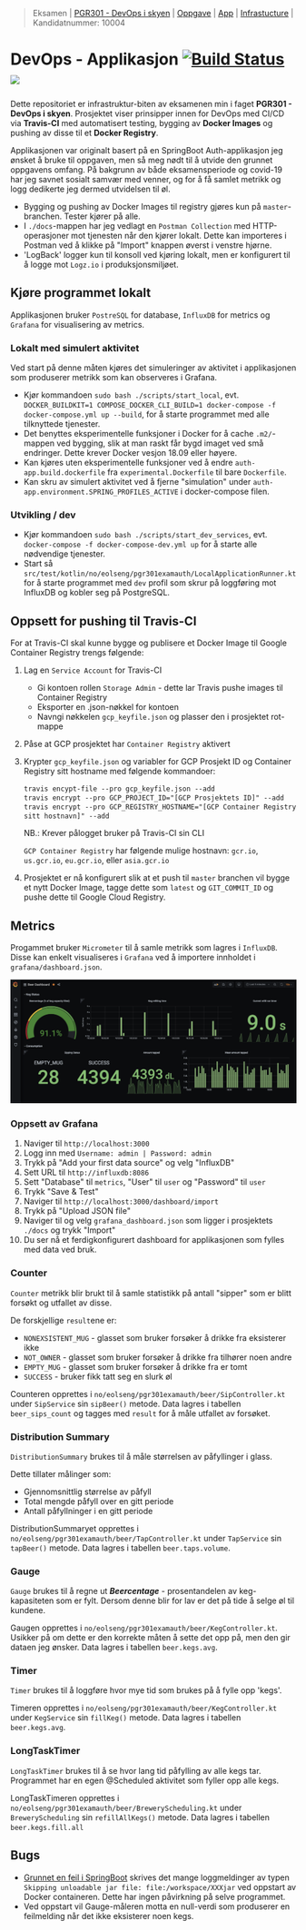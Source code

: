 > Eksamen | [PGR301 - DevOps i skyen](https://old.kristiania.no/emnebeskrivelse-2-2/?kode=PGR301&arstall=2020&terminkode=H%C3%98ST) | [Oppgave](./docs/PGR301_exam_2020.pdf) | [App](https://github.com/eolseng/pgr301-exam-auth) | [Infrastucture](https://github.com/eolseng/pgr301-exam-infrastructure) | Kandidatnummer: 10004
# DevOps - Applikasjon [![Build Status](https://travis-ci.com/eolseng/pgr301-exam-infrastructure.svg?branch=master)](https://travis-ci.com/eolseng/pgr301-exam-infrastructure) <img src="https://app.statuscake.com/button/index.php?Track=5750635&Days=1&Design=1" height="20" />

Dette repositoriet er infrastruktur-biten av eksamenen min i faget **PGR301 - DevOps i skyen**.
Prosjektet viser prinsipper innen for DevOps med CI/CD via **Travis-CI** med automatisert testing, bygging av **Docker Images** og pushing av disse til et **Docker Registry**.

Applikasjonen var originalt basert på en SpringBoot Auth-applikasjon jeg ønsket å bruke til oppgaven, men så meg nødt til å utvide den grunnet oppgavens omfang.
På bakgrunn av både eksamensperiode og covid-19 har jeg savnet sosialt samvær med venner, og for å få samlet metrikk og logg dedikerte jeg dermed utvidelsen til øl.

* Bygging og pushing av Docker Images til registry gjøres kun på `master`-branchen. Tester kjører på alle.
* I `./docs`-mappen har jeg vedlagt en `Postman Collection` med HTTP-operasjoner mot tjenesten når den kjører lokalt. Dette kan importeres i Postman ved å klikke på "Import" knappen øverst i venstre hjørne.
* 'LogBack' logger kun til konsoll ved kjøring lokalt, men er konfigurert til å logge mot `Logz.io` i produksjonsmiljøet.

## Kjøre programmet lokalt
Applikasjonen bruker `PostreSQL` for database, `InfluxDB` for metrics og `Grafana` for visualisering av metrics.

### Lokalt med simulert aktivitet
Ved start på denne måten kjøres det simuleringer av aktivitet i applikasjonen som produserer metrikk som kan observeres i Grafana.
* Kjør kommandoen `sudo bash ./scripts/start_local`, evt. `DOCKER_BUILDKIT=1 COMPOSE_DOCKER_CLI_BUILD=1 docker-compose -f docker-compose.yml up --build`, for å starte programmet med alle tilknyttede tjenester.
* Det benyttes eksperimentelle funksjoner i Docker for å cache `.m2/`-mappen ved bygging, slik at man raskt får bygd imaget ved små endringer. Dette krever Docker vesjon 18.09 eller høyere.
* Kan kjøres uten eksperimentelle funksjoner ved å endre `auth-app.build.dockerfile` fra `experimental.Dockerfile` til bare `Dockerfile`.
* Kan skru av simulert aktivitet ved å fjerne "simulation" under `auth-app.environment.SPRING_PROFILES_ACTIVE` i docker-compose filen.

### Utvikling / dev
* Kjør kommandoen `sudo bash ./scripts/start_dev_services`, evt. `docker-compose -f docker-compose-dev.yml up` for å starte alle nødvendige tjenester.
* Start så `src/test/kotlin/no/eolseng/pgr301examauth/LocalApplicationRunner.kt` for å starte programmet med `dev` profil som skrur på loggføring mot InfluxDB og kobler seg på PostgreSQL.

## Oppsett for pushing til Travis-CI
For at Travis-CI skal kunne bygge og publisere et Docker Image til Google Container Registry trengs følgende:
1. Lag en `Service Account` for Travis-CI
    * Gi kontoen rollen `Storage Admin` - dette lar Travis pushe images til Container Registry
    * Eksporter en .json-nøkkel for kontoen
    * Navngi nøkkelen `gcp_keyfile.json` og plasser den i prosjektet rot-mappe
2. Påse at GCP prosjektet har `Container Registry` aktivert
3. Krypter `gcp_keyfile.json` og variabler for GCP Prosjekt ID og Container Registry sitt hostname med følgende kommandoer:
    ```
   travis encypt-file --pro gcp_keyfile.json --add
   travis encrypt --pro GCP_PROJECT_ID="[GCP Prosjektets ID]" --add
   travis encrypt --pro GCP_REGISTRY_HOSTNAME="[GCP Container Registry sitt hostnavn]" --add
    ```
   NB.: Krever pålogget bruker på Travis-CI sin CLI
   
   `GCP Container Registry` har følgende mulige hostnavn: `gcr.io`, `us.gcr.io`, `eu.gcr.io`, eller `asia.gcr.io`
   
4. Prosjektet er nå konfigurert slik at et push til `master` branchen vil bygge et nytt Docker Image, tagge dette som `latest` og `GIT_COMMIT_ID` og pushe dette til Google Cloud Registry. 

## Metrics
Progammet bruker `Micrometer` til å samle metrikk som lagres i `InfluxDB`. Disse kan enkelt visualiseres i `Grafana` ved å importere innholdet i `grafana/dashboard.json`.

![Grafana Dashboard](./docs/Beercentage%20Grafana%20Dashboard.png)
### Oppsett av Grafana
1. Naviger til `http://localhost:3000`
2. Logg inn med `Username: admin | Password: admin`
3. Trykk på "Add your first data source" og velg "InfluxDB"
4. Sett URL til `http://influxdb:8086`
5. Sett "Database" til `metrics`, "User" til `user` og "Password" til `user`
6. Trykk "Save & Test"
7. Naviger til `http://localhost:3000/dashboard/import`
8. Trykk på "Upload JSON file"
9. Naviger til og velg `grafana_dashboard.json` som ligger i prosjektets `./docs` og trykk "Import"
10. Du ser nå et ferdigkonfigurert dashboard for applikasjonen som fylles med data ved bruk.

### Counter
`Counter` metrikk blir brukt til å samle statistikk på antall "sipper" som er blitt forsøkt og utfallet av disse.

De forskjellige `result`ene er:
* `NONEXSISTENT_MUG` - glasset som bruker forsøker å drikke fra eksisterer ikke
* `NOT_OWNER` - glasset som bruker forsøker å drikke fra tilhører noen andre
* `EMPTY_MUG` - glasset som bruker forsøker å drikke fra er tomt
* `SUCCESS` - bruker fikk tatt seg en slurk øl

Counteren opprettes i `no/eolseng/pgr301examauth/beer/SipController.kt` under `SipService` sin `sipBeer()` metode.
Data lagres i tabellen `beer_sips_count` og tagges med `result` for å måle utfallet av forsøket.

### Distribution Summary
`DistributionSummary` brukes til å måle størrelsen av påfyllinger i glass.

Dette tillater målinger som:
* Gjennomsnittlig størrelse av påfyll
* Total mengde påfyll over en gitt periode
* Antall påfyllninger i en gitt periode

DistributionSummaryet opprettes i `no/eolseng/pgr301examauth/beer/TapController.kt` under `TapService` sin `tapBeer()` metode.
Data lagres i tabellen `beer.taps.volume`.

### Gauge
`Gauge` brukes til å regne ut _**Beercentage**_ - prosentandelen av keg-kapasiteten som er fylt. Dersom denne blir for lav er det på tide å selge øl til kundene.

Gaugen opprettes i `no/eolseng/pgr301examauth/beer/KegController.kt`. Usikker på om dette er den korrekte måten å sette det opp på, men den gir dataen jeg ønsker.
Data lagres i tabellen `beer.kegs.avg`.

### Timer
`Timer` brukes til å loggføre hvor mye tid som brukes på å fylle opp 'kegs'.

Timeren opprettes i `no/eolseng/pgr301examauth/beer/KegController.kt` under `KegService` sin `fillKeg()` metode.
Data lagres i tabellen `beer.kegs.avg`.

### LongTaskTimer
`LongTaskTimer` brukes til å se hvor lang tid påfylling av alle kegs tar. Programmet har en egen @Scheduled aktivitet som fyller opp alle kegs.

LongTaskTimeren opprettes i `no/eolseng/pgr301examauth/beer/BreweryScheduling.kt` under `BreweryScheduling` sin `refillAllKegs()` metode.
Data lagres i tabellen `beer.kegs.fill.all`

## Bugs
* [Grunnet en feil i SpringBoot](https://github.com/spring-projects/spring-boot/issues/24192) skrives det mange loggmeldinger av typen `Skipping unloadable jar file: file:/workspace/XXXjar` ved oppstart av Docker containeren. Dette har ingen påvirkning på selve programmet.
* Ved oppstart vil Gauge-måleren motta en null-verdi som produserer en feilmelding når det ikke eksisterer noen kegs.

